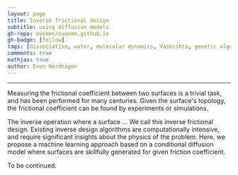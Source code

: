 ```yaml
---
layout: page
title: Inverse frictional design
subtitle: using diffusion models
gh-repo: evenmn/evenmn.github.io
gh-badge: [follow]
tags: [dissociative, water, molecular dynamics, Vashishta, genetic algorithm]
comments: true
mathjax: true
author: Even Nordhagen
---
```

---

Measuring the frictional coefficient between two surfaces is a trivial task, and has been performed for many centuries. Given the surface's topology, the frictional coefficient can be found by experiments or simulations.

The inverse operation where a surface ... We call this inverse frictional design. Existing inverse design algorithms are computationally intensive, and require significant insights about the physics of the problem. Here, we propose a machine learning approach based on a conditional diffusion model where surfaces are skillfully generated for given friction coefficient.

To be continued. 
